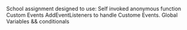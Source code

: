 School assignment designed to use:
Self invoked anonymous function
Custom Events
AddEventListeners to handle Custome Events.
Global Variables
&& conditionals
